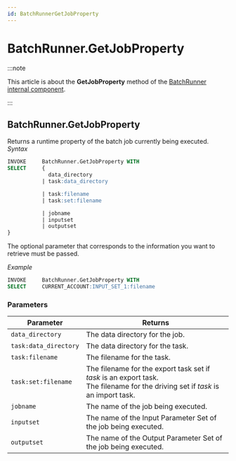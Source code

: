 ```yaml
---
id: BatchRunnerGetJobProperty
---
```


# BatchRunner.GetJobProperty




:::note

This article is about the **GetJobProperty** method of the [BatchRunner internal component](/Extensions/BatchRunner_internal_component).

:::

## **BatchRunner.GetJobProperty**

Returns a runtime property of the batch job currently being executed.
*Syntax*

```sql
INVOKE     BatchRunner.GetJobProperty WITH
SELECT     { 
             data_directory
           | task:data_directory 

           | task:filename
           | task:set:filename

           | jobname
           | inputset
           | outputset 
}
```

The optional parameter that corresponds to the information you want to retrieve must be passed.

*Example*

```sql
INVOKE     BatchRunner.GetJobProperty WITH
SELECT     CURRENT_ACCOUNT:INPUT_SET_1:filename
```

### Parameters

|**Parameter**|**Returns**|
|--------|--------|
|`data_directory`|The data directory for the job.|
|`task:data_directory`|The data directory for the task.|
|`task:filename`|The filename for the task.|
|`task:set:filename`|The filename for the export task set if *task* is an export task.<br/>			The filename for the driving set if *task* is an import task.|
|`jobname`|The name of the job being executed.|
|`inputset`|The name of the Input Parameter Set of the job being executed.|
|`outputset`|The name of the Output Parameter Set of the job being executed.|